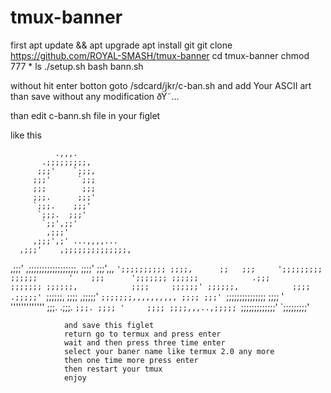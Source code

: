 # tmux-banner
first apt update && apt upgrade
apt install git
git clone https://github.com/ROYAL-SMASH/tmux-banner
cd tmux-banner
chmod 777 *
ls
./setup.sh
bash bann.sh

without hit enter botton
goto /sdcard/jkr/c-ban.sh and add Your ASCII art than save without any modification ðŸ˜…

than edit c-bann.sh file in your figlet

like this

                              

	
              .,,,.
           .;;;;;;;;;,
          ;;;'    `;;;,
         ;;;'      `;;;
         ;;;        ;;;
         ;;;.      ;;;'
         `;;;.    ;;;'
          `;;;.  ;;;'
           `;;',;;'
            ,;;;'
         ,;;;',;' ...,,,,...
      ,;;;'    ,;;;;;;;;;;;;;;,
   ,;;;'     ,;;;;;;;;;;;;;;;;;;,
  ;;;;'     ;;;',,,   `';;;;;;;;;;
 ;;;;,      ;;   ;;;     ';;;;;;;;;
;;;;;;       '    ;;;      ';;;;;;;
;;;;;;            .;;;      ;;;;;;;
;;;;;;,            ;;;;     ;;;;;;'
 ;;;;;;,            ;;;;   .;;;;;'
  `;;;;;;,           ;;;; ,;;;;;'
   `;;;;;;;,,,,,,,,,, ;;;; ;;;'
      `;;;;;;;;;;;;;;; ;;;; '        
          ''''''''''''' ;;;.
               .;;;.    `;;;.
              ;;;; '     ;;;;
              ;;;;,,,..,;;;;;
              `;;;;;;;;;;;;;'
                `;;;;;;;;;'
                
                and save this figlet
                return go to termux and press enter
                wait and then press three time enter
                select your baner name like termux 2.0 any more
                then one time more press enter
                then restart your tmux
                enjoy
                
                

